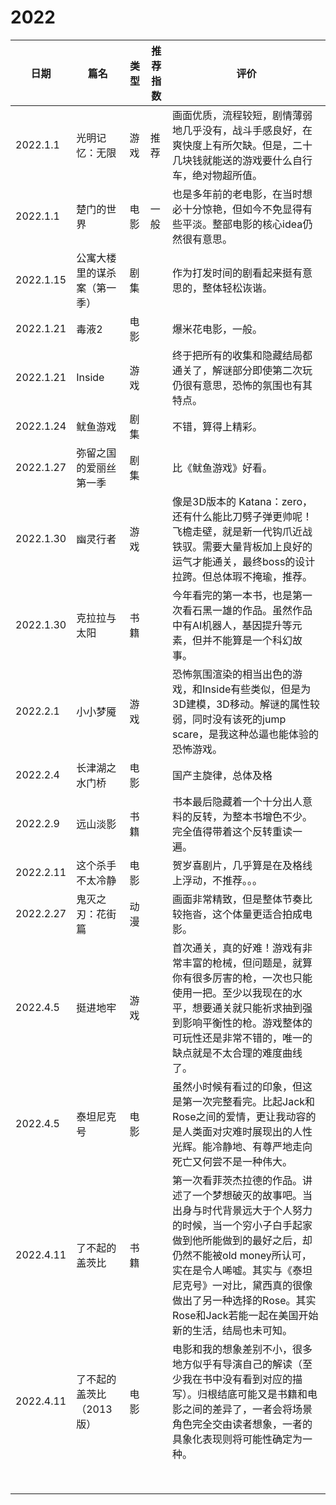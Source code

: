 # 2022

| 日期     | 篇名           | 类型 | 推荐指数 |评价|
| -------- | -------------- | ---- | ---- | ---- |
| 2022.1.1 | 光明记忆：无限 | 游戏 | 推荐 |画面优质，流程较短，剧情薄弱地几乎没有，战斗手感良好，在爽快度上有所欠缺。但是，二十几块钱就能送的游戏要什么自行车，绝对物超所值。|
| 2022.1.1 | 楚门的世界 | 电影 | 一般 |也是多年前的老电影，在当时想必十分惊艳，但如今不免显得有些平淡。整部电影的核心idea仍然很有意思。|
| 2022.1.15 | 公寓大楼里的谋杀案（第一季） | 剧集 | |作为打发时间的剧看起来挺有意思的，整体轻松诙谐。|
| 2022.1.21 | 毒液2                        | 电影 |          | 爆米花电影，一般。                                           |
| 2022.1.21 | Inside | 游戏 | |终于把所有的收集和隐藏结局都通关了，解谜部分即使第二次玩仍很有意思，恐怖的氛围也有其特点。|
| 2022.1.24 | 鱿鱼游戏 | 剧集 | |不错，算得上精彩。|
| 2022.1.27 | 弥留之国的爱丽丝 第一季 | 剧集 | |比《鱿鱼游戏》好看。|
| 2022.1.30 | 幽灵行者 | 游戏 | |像是3D版本的 Katana：zero，还有什么能比刀劈子弹更帅呢！飞檐走壁，就是新一代钩爪近战铁驭。需要大量背板加上良好的运气才能通关，最终boss的设计拉跨。但总体瑕不掩瑜，推荐。|
| 2022.1.30 | 克拉拉与太阳 | 书籍 | |今年看完的第一本书，也是第一次看石黑一雄的作品。虽然作品中有AI机器人，基因提升等元素，但并不能算是一个科幻故事。|
| 2022.2.1 | 小小梦魇 | 游戏 | |恐怖氛围渲染的相当出色的游戏，和Inside有些类似，但是为3D建模，3D移动。解谜的属性较弱，同时没有该死的jump scare，是我这种怂逼也能体验的恐怖游戏。|
| 2022.2.4 | 长津湖之水门桥 | 电影 | | 国产主旋律，总体及格 |
| 2022.2.9 | 远山淡影 | 书籍 | | 书本最后隐藏着一个十分出人意料的反转，为整本书增色不少。完全值得带着这个反转重读一遍。 |
| 2022.2.11 | 这个杀手不太冷静 | 电影 | | 贺岁喜剧片，几乎算是在及格线上浮动，不推荐。。。 |
| 2022.2.27 | 鬼灭之刃：花街篇 | 动漫 | | 画面非常精致，但是整体节奏比较拖沓，这个体量更适合拍成电影。 |
| 2022.4.5 | 挺进地牢 | 游戏 | | 首次通关，真的好难！游戏有非常丰富的枪械，但问题是，就算你有很多厉害的枪，一次也只能使用一把。至少以我现在的水平，想要通关就只能祈求抽到强到影响平衡性的枪。游戏整体的可玩性还是非常不错的，唯一的缺点就是不太合理的难度曲线了。 |
| 2022.4.5 | 泰坦尼克号 | 电影 | | 虽然小时候有看过的印象，但这是第一次完整看完。比起Jack和Rose之间的爱情，更让我动容的是人类面对灾难时展现出的人性光辉。能冷静地、有尊严地走向死亡又何尝不是一种伟大。 |
| 2022.4.11 | 了不起的盖茨比 | 书籍 | | 第一次看菲茨杰拉德的作品。讲述了一个梦想破灭的故事吧。当出身与时代背景远大于个人努力的时候，当一个穷小子白手起家做到他所能做到的最好之后，却仍然不能被old money所认可，实在是令人唏嘘。其实与《泰坦尼克号》一对比，黛西真的很像做出了另一种选择的Rose。其实Rose和Jack若能一起在美国开始新的生活，结局也未可知。 |
| 2022.4.11 | 了不起的盖茨比（2013版） | 电影 | | 电影和我的想象差别不小，很多地方似乎有导演自己的解读（至少我在书中没有看到对应的描写）。归根结底可能又是书籍和电影之间的差异了，一者会将场景角色完全交由读者想象，一者的具象化表现则将可能性确定为一种。 |
| | | | | |
| | | | | |
| | | | | |
| | | | | |
| | | | | |
| | | | | |
| | | | | |
| | | | | |